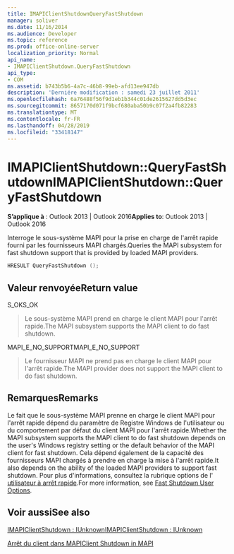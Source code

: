 ```yaml
---
title: IMAPIClientShutdownQueryFastShutdown
manager: soliver
ms.date: 11/16/2014
ms.audience: Developer
ms.topic: reference
ms.prod: office-online-server
localization_priority: Normal
api_name:
- IMAPIClientShutdown.QueryFastShutdown
api_type:
- COM
ms.assetid: b743b5b6-4a7c-46b8-99eb-afd13ee947db
description: 'Derniére modification : samedi 23 juillet 2011'
ms.openlocfilehash: 6a76488f56f9d1eb1b344c01de2615627dd5d3ec
ms.sourcegitcommit: 8657170d071f9bcf680aba50b9c07f2a4fb82283
ms.translationtype: MT
ms.contentlocale: fr-FR
ms.lasthandoff: 04/28/2019
ms.locfileid: "33418147"
---
```

# <a name="imapiclientshutdownqueryfastshutdown"></a><span data-ttu-id="da708-103">IMAPIClientShutdown::QueryFastShutdown</span><span class="sxs-lookup"><span data-stu-id="da708-103">IMAPIClientShutdown::QueryFastShutdown</span></span>

  
  
<span data-ttu-id="da708-104">**S’applique à** : Outlook 2013 | Outlook 2016</span><span class="sxs-lookup"><span data-stu-id="da708-104">**Applies to**: Outlook 2013 | Outlook 2016</span></span> 
  
<span data-ttu-id="da708-105">Interroge le sous-système MAPI pour la prise en charge de l'arrêt rapide fourni par les fournisseurs MAPI chargés.</span><span class="sxs-lookup"><span data-stu-id="da708-105">Queries the MAPI subsystem for fast shutdown support that is provided by loaded MAPI providers.</span></span>
  
```cpp
HRESULT QueryFastShutdown ();
```

## <a name="return-value"></a><span data-ttu-id="da708-106">Valeur renvoyée</span><span class="sxs-lookup"><span data-stu-id="da708-106">Return value</span></span>

<span data-ttu-id="da708-107">S_OK</span><span class="sxs-lookup"><span data-stu-id="da708-107">S_OK</span></span>
  
> <span data-ttu-id="da708-108">Le sous-système MAPI prend en charge le client MAPI pour l'arrêt rapide.</span><span class="sxs-lookup"><span data-stu-id="da708-108">The MAPI subsystem supports the MAPI client to do fast shutdown.</span></span>
    
<span data-ttu-id="da708-109">MAPI_E_NO_SUPPORT</span><span class="sxs-lookup"><span data-stu-id="da708-109">MAPI_E_NO_SUPPORT</span></span>
  
> <span data-ttu-id="da708-110">Le fournisseur MAPI ne prend pas en charge le client MAPI pour l'arrêt rapide.</span><span class="sxs-lookup"><span data-stu-id="da708-110">The MAPI provider does not support the MAPI client to do fast shutdown.</span></span>
    
## <a name="remarks"></a><span data-ttu-id="da708-111">Remarques</span><span class="sxs-lookup"><span data-stu-id="da708-111">Remarks</span></span>

<span data-ttu-id="da708-112">Le fait que le sous-système MAPI prenne en charge le client MAPI pour l'arrêt rapide dépend du paramètre de Registre Windows de l'utilisateur ou du comportement par défaut du client MAPI pour l'arrêt rapide.</span><span class="sxs-lookup"><span data-stu-id="da708-112">Whether the MAPI subsystem supports the MAPI client to do fast shutdown depends on the user's Windows registry setting or the default behavior of the MAPI client for fast shutdown.</span></span> <span data-ttu-id="da708-113">Cela dépend également de la capacité des fournisseurs MAPI chargés à prendre en charge la mise à l'arrêt rapide.</span><span class="sxs-lookup"><span data-stu-id="da708-113">It also depends on the ability of the loaded MAPI providers to support fast shutdown.</span></span> <span data-ttu-id="da708-114">Pour plus d'informations, consultez la rubrique options de l' [utilisateur à arrêt rapide](fast-shutdown-user-options.md).</span><span class="sxs-lookup"><span data-stu-id="da708-114">For more information, see [Fast Shutdown User Options](fast-shutdown-user-options.md).</span></span>
  
## <a name="see-also"></a><span data-ttu-id="da708-115">Voir aussi</span><span class="sxs-lookup"><span data-stu-id="da708-115">See also</span></span>



[<span data-ttu-id="da708-116">IMAPIClientShutdown : IUnknown</span><span class="sxs-lookup"><span data-stu-id="da708-116">IMAPIClientShutdown : IUnknown</span></span>](imapiclientshutdowniunknown.md)


[<span data-ttu-id="da708-117">Arrêt du client dans MAPI</span><span class="sxs-lookup"><span data-stu-id="da708-117">Client Shutdown in MAPI</span></span>](client-shutdown-in-mapi.md)

